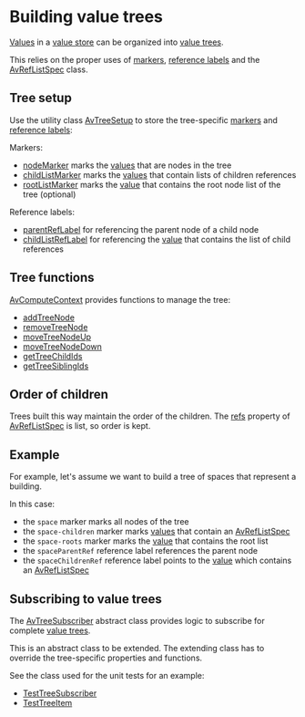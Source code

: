 # Building value trees

[Values](def://) in a [value store](def://) can be organized into [value trees](def://).

This relies on the proper uses of [markers](def://), [reference labels](def://) and
the [AvRefListSpec](class://) class.

## Tree setup

Use the utility class [AvTreeSetup](class://) to store the tree-specific [markers](def://)
and [reference labels](def://):

Markers:

- [nodeMarker](property://AvTreeSetup) marks the [values](def://) that are nodes in the tree
- [childListMarker](property://AvTreeSetup) marks the [values](def://) that contain lists of children references
- [rootListMarker](prooperty://AvTreeSetup) marks the [value](def://) that contains the root node list of the tree (optional)

Reference labels:

- [parentRefLabel](prooperty://AvTreeSetup) for referencing the parent node of a child node
- [childListRefLabel](prooperty://AvTreeSetup) for referencing the [value](def://) that contains the list of child references

## Tree functions

[AvComputeContext](class://) provides functions to manage the tree:

- [addTreeNode](function://AvComputeContext)
- [removeTreeNode](function://AvComputeContext)
- [moveTreeNodeUp](function://AvComputeContext)
- [moveTreeNodeDown](function://AvComputeContext)
- [getTreeChildIds](function://AvComputeContext)
- [getTreeSiblingIds](function://AvComputeContext)

## Order of children

Trees built this way maintain the order of the children. The [refs](property://AvRefListSpec) property
of [AvRefListSpec](class://) is list, so order is kept.

## Example

For example, let's assume we want to build a tree of spaces that represent a building.

In this case:

- the `space` marker marks all nodes of the tree
- the `space-children` marker marks [values](def://) that contain an [AvRefListSpec](class://)
- the `space-roots` marker marks the [value](def://) that contains the root list
- the `spaceParentRef` reference label references the parent node
- the `spaceChildrenRef` reference label points to the [value](def://) which contains an [AvRefListSpec](class://)

## Subscribing to value trees

The [AvTreeSubscriber](class://) abstract class provides logic to subscribe for complete [value trees](def://).

This is an abstract class to be extended. The extending class has to override the tree-specific
properties and functions.

See the class used for the unit tests for an example:

- [TestTreeSubscriber](example://)
- [TestTreeItem](example://)
